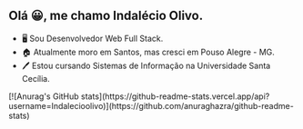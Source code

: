 ## Olá 😀, me chamo Indalécio Olivo. 
- 🖥️ Sou Desenvolvedor Web Full Stack.
- 🏠 Atualmente moro em Santos, mas cresci em Pouso Alegre - MG.
- 🖊️ Estou cursando Sistemas de Informação na Universidade Santa Cecília.


<div>
  [![Anurag's GitHub stats](https://github-readme-stats.vercel.app/api?username=Indalecioolivo)](https://github.com/anuraghazra/github-readme-stats)
</div>
